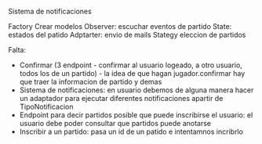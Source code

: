 Sistema de notificaciones

Factory Crear modelos
Observer: escuchar eventos de partido
State: estados del patido
Adptarter: envio de mails
Stategy eleccion de partidos


Falta:
- Confirmar (3 endpoint - confirmar al usuario logeado, a otro usuario, todos los de un partido) - la idea de que hagan jugador.confirmar hay que traer la informacion de partido y demas
- Sistema de notificaciones: en usuario debemos de alguna manera hacer un adaptador para ejecutar diferentes notificaciones apartir de TipoNotificacion
- Endpoint para decir partidos posible que puede inscribirse el usuario: el usuario debe poder consultar que partidos puede anotarse
- Inscribir a un partido: pasa un id de un patido e intentamnos incribrlo 